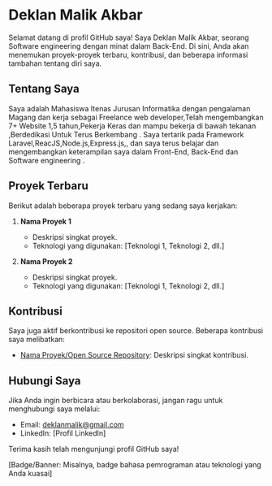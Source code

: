 # Deklan Malik Akbar

Selamat datang di profil GitHub saya! Saya Deklan Malik Akbar, seorang Software engineering dengan minat dalam Back-End. Di sini, Anda akan menemukan proyek-proyek terbaru, kontribusi, dan beberapa informasi tambahan tentang diri saya.

## Tentang Saya

Saya adalah Mahasiswa Itenas Jurusan Informatika dengan pengalaman Magang dan kerja sebagai Freelance web developer,Telah mengembangkan 7+ Website 1,5 tahun,Pekerja Keras dan mampu bekerja di bawah tekanan ,Berdedikasi Untuk Terus Berkembang . Saya tertarik pada Framework Laravel,ReacJS,Node.js,Express.js,, dan saya terus belajar dan mengembangkan keterampilan saya dalam Front-End, Back-End dan Software engineering .

## Proyek Terbaru

Berikut adalah beberapa proyek terbaru yang sedang saya kerjakan:

1. **Nama Proyek 1**
   - Deskripsi singkat proyek.
   - Teknologi yang digunakan: [Teknologi 1, Teknologi 2, dll.]

2. **Nama Proyek 2**
   - Deskripsi singkat proyek.
   - Teknologi yang digunakan: [Teknologi 1, Teknologi 2, dll.]

## Kontribusi

Saya juga aktif berkontribusi ke repositori open source. Beberapa kontribusi saya melibatkan:

- [Nama Proyek/Open Source Repository](link_repository): Deskripsi singkat kontribusi.

## Hubungi Saya

Jika Anda ingin berbicara atau berkolaborasi, jangan ragu untuk menghubungi saya melalui:

- Email: deklanmalik@gmail.com
- LinkedIn: [Profil LinkedIn]


Terima kasih telah mengunjungi profil GitHub saya!

[Badge/Banner: Misalnya, badge bahasa pemrograman atau teknologi yang Anda kuasai]
